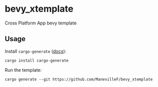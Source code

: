 # bevy_xtemplate

Cross Platform App bevy template

## Usage

Install `cargo-generate` ([docs](https://cargo-generate.github.io/cargo-generate)):

`cargo install cargo-generate`

Run the template:

`cargo generate --git https://github.com/ManevilleF/bevy_xtemplate`
